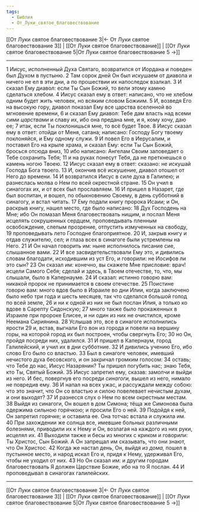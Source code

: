 ```yaml
---
tags:
  - Библия
  - От_Луки_святое_благовествование
---
```

[[От Луки святое благовествование 3|← От Луки святое благовествование 3]] | [[От Луки святое благовествование]] | [[От Луки святое благовествование 5|От Луки святое благовествование 5 →]]

---
1 Иисус, исполненный Духа Святаго, возвратился от Иордана и поведен был Духом в пустыню.
2 Там сорок дней Он был искушаем от диавола и ничего не ел в эти дни, а по прошествии их напоследок взалкал.
3 И сказал Ему диавол: если Ты Сын Божий, то вели этому камню сделаться хлебом.
4 Иисус сказал ему в ответ: написано, что не хлебом одним будет жить человек, но всяким словом Божиим.
5 И, возведя Его на высокую гору, диавол показал Ему все царства вселенной во мгновение времени,
6 и сказал Ему диавол: Тебе дам власть над всеми сими <I>царствами</I> и славу их, ибо она предана мне, и я, кому хочу, даю ее;
7 итак, если Ты поклонишься мне, то всё будет Твое.
8 Иисус сказал ему в ответ: отойди от Меня, сатана; написано: Господу Богу твоему поклоняйся, и Ему одному служи.
9 И повел Его в Иерусалим, и поставил Его на крыле храма, и сказал Ему: если Ты Сын Божий, бросься отсюда вниз,
10 ибо написано: Ангелам Своим заповедает о Тебе сохранить Тебя;
11 и на руках понесут Тебя, да не преткнешься о камень ногою Твоею.
12 Иисус сказал ему в ответ: сказано: не искушай Господа Бога твоего.
13 И, окончив всё искушение, диавол отошел от Него до времени.
14 И возвратился Иисус в силе духа в Галилею; и разнеслась молва о Нем по всей окрестной стране.
15 Он учил в синагогах их, и от всех был прославляем.
16 И пришел в Назарет, где был воспитан, и вошел, по обыкновению Своему, в день субботний в синагогу, и встал читать.
17 Ему подали книгу пророка Исаии; и Он, раскрыв книгу, нашел место, где было написано:
18 Дух Господень на Мне; ибо Он помазал Меня благовествовать нищим, и послал Меня исцелять сокрушенных сердцем, проповедывать пленным освобождение, слепым прозрение, отпустить измученных на свободу,
19 проповедывать лето Господне благоприятное.
20 И, закрыв книгу и отдав служителю, сел; и глаза всех в синагоге были устремлены на Него.
21 И Он начал говорить им: ныне исполнилось писание сие, слышанное вами.
22 И все засвидетельствовали Ему это, и дивились словам благодати, исходившим из уст Его, и говорили: не Иосифов ли это сын?
23 Он сказал им: конечно, вы скажете Мне присловие: врач! исцели Самого Себя; сделай и здесь, в Твоем отечестве, то, что, мы слышали, было в Капернауме.
24 И сказал: истинно говорю вам: никакой пророк не принимается в своем отечестве.
25 Поистине говорю вам: много вдов было в Израиле во дни Илии, когда заключено было небо три года и шесть месяцев, так что сделался большой голод по всей земле,
26 и ни к одной из них не был послан Илия, а только ко вдове в Сарепту Сидонскую;
27 много также было прокаженных в Израиле при пророке Елисее, и ни один из них не очистился, кроме Неемана Сириянина.
28 Услышав это, все в синагоге исполнились ярости
29 и, встав, выгнали Его вон из города и повели на вершину горы, на которой город их был построен, чтобы свергнуть Его;
30 но Он, пройдя посреди них, удалился.
31 И пришел в Капернаум, город Галилейский, и учил их в дни субботние.
32 И дивились учению Его, ибо слово Его было со властью.
33 Был в синагоге человек, имевший нечистого духа бесовского, и он закричал громким голосом:
34 оставь; что Тебе до нас, Иисус Назарянин? Ты пришел погубить нас; знаю Тебя, кто Ты, Святый Божий.
35 Иисус запретил ему, сказав: замолчи и выйди из него. И бес, повергнув его посреди <I>синагоги,</I> вышел из него, нимало не повредив ему.
36 И напал на всех ужас, и рассуждали между собою: что это значит, что Он со властью и силою повелевает нечистым духам, и они выходят?
37 И разнесся слух о Нем по всем окрестным местам.
38 Выйдя из синагоги, Он вошел в дом Симона; тёща же Симонова была одержима сильною горячкою; и просили Его о ней.
39 Подойдя к ней, Он запретил горячке; и оставила ее. Она тотчас встала и служила им.
40 При захождении же солнца все, имевшие больных различными болезнями, приводили их к Нему и Он, возлагая на каждого из них руки, исцелял их.
41 Выходили также и бесы из многих с криком и говорили: Ты Христос, Сын Божий. А Он запрещал им сказывать, что они знают, что Он Христос.
42 Когда же настал день, Он, выйдя <I>из</I> <I>дома,</I> пошел в пустынное место, и народ искал Его и, придя к Нему, удерживал Его, чтобы не уходил от них.
43 Но Он сказал им: и другим городам благовествовать Я должен Царствие Божие, ибо на то Я послан.
44 И проповедывал в синагогах галилейских.

---
[[От Луки святое благовествование 3|← От Луки святое благовествование 3]] | [[От Луки святое благовествование]] | [[От Луки святое благовествование 5|От Луки святое благовествование 5 →]]